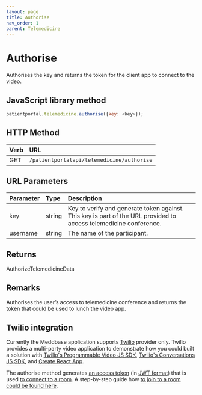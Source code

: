 ```yaml
---
layout: page
title: Authorise
nav_order: 1
parent: Telemedicine
---
```


# Authorise

Authorises the key and returns the token for the client app to connect to the video.

## JavaScript library method

```javascript
patientportal.telemedicine.authorise({key: <key>});
```

## HTTP Method

| Verb | URL                                               |
|:-----|:--------------------------------------------------|
| GET | `/patientportalapi/telemedicine/authorise` |

## URL Parameters

| Parameter | Type   | Description                                                 |
|:----------|:-------|:------------------------------------------------------------|
| key | string | Key to verify and generate token against. This key is part of the URL provided to access telemedicine conference. |
| username | string | The name of the participant. |

## Returns

AuthorizeTelemedicineData

## Remarks

Authorises the user’s access to telemedicine conference and returns the token that could be used to lunch the video app.

## Twilio integration

Currently the Meddbase application supports [Twilio](https://www.twilio.com/) provider only. Twilio provides a multi-party video application to demonstrate how you could built a solution with [Twilio's Programmable Video JS SDK](https://github.com/twilio/twilio-video.js), [Twilio's Conversations JS SDK](https://www.npmjs.com/package/@twilio/conversations), and [Create React App](https://github.com/facebook/create-react-app).

The authorise method generates [an access token](https://www.twilio.com/docs/conversations/create-tokens) (in [JWT format](https://jwt.io/)) that is used [to connect to a room](https://github.com/twilio/twilio-video.js#usage). A step-by-step guide how [to join to a room could be found here](https://www.twilio.com/docs/video/javascript-getting-started#connect-to-a-room).
